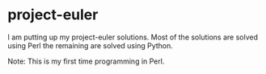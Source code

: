 project-euler
=============

I am putting up my project-euler solutions.  Most of the solutions are solved using Perl the remaining are solved using Python.

Note: This is my first time programming in Perl.


